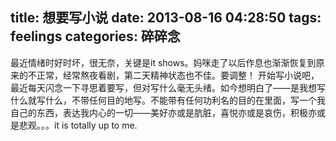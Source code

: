 title: 想要写小说
date: 2013-08-16 04:28:50
tags: feelings
categories: 碎碎念
---

最近情绪时好时坏，很无奈，关键是it shows。妈咪走了以后作息也渐渐恢复到原来的不正常，经常熬夜看剧，第二天精神状态也不佳。要调整！
开始写小说吧，最近每天闪念一下寻思着要写，但对写什么毫无头绪。如今想明白了——是我想写什么就写什么，不带任何目的地写。不能带有任何功利名的目的在里面，写一个我自己的东西，表达我内心的一切——美好亦或是肮脏，喜悦亦或是哀伤，积极亦或是悲观。。。it is totally up to me.

